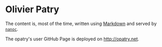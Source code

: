 # Olivier Patry

The content is, most of the time, written using [Markdown](http://daringfireball.net/projects/markdown/) and served by [`nanoc`](http://nanoc.ws/).

The opatry's user GitHub Page is deployed on http://opatry.net. 
